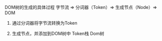 DOM树的生成的具体过程
字节流 => 分词器（Token）=> 生成节点（Node）=> DOM

1. 通过分词器将字节流转换为Token

2. 生成节点，并添加到DOM树中
Token栈 Dom树


